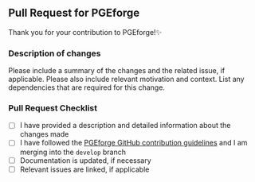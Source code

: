 ## Pull Request for PGEforge

Thank you for your contribution to PGEforge!✨

### Description of changes
Please include a summary of the changes and the related issue, if applicable. Please also include relevant motivation and context. List any dependencies that are required for this change.

### Pull Request Checklist

- [ ] I have provided a description and detailed information about the changes made
- [ ] I have followed the [PGEforge GitHub contribution guidelines](http://mrc-ide.github.io/PGEforge/website_docs/how_to_contribute.html#contributing-guidelines-for-github) and I am merging into the `develop` branch
- [ ] Documentation is updated, if necessary
- [ ] Relevant issues are linked, if applicable